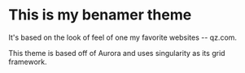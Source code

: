 # This is my benamer theme

It's based on the look of feel of one my favorite websites -- qz.com. 

This theme is based off of Aurora and uses singularity as its grid framework.